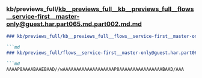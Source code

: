 ### kb/previews_full/kb__previews_full__kb__previews_full__flows__service-first__master-only@guest.har.part065.md.part002.md.md

```md
### kb/previews_full/kb__previews_full__flows__service-first__master-only@guest.har.part065.md.part002.md

```md
### kb/previews_full/flows__service-first__master-only@guest.har.part065.md (part 002)

```md
AAAAP8AAAABAAEBAAD//wAAAAAAAAAAAAAAAAAAAP8AAAAAAAAAAAAAAAABAAD/AAA
```

```

```

```

